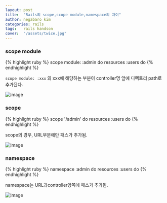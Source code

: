 ```yaml
---
layout: post
title:  "Rails의 scope,scope module,namespace의 차이"
author: negabaro kim
categories: rails
tags:	rails handson
cover:  "/assets/twice.jpg"
---
```



### scope module

{% highlight ruby %}
scope module: :admin do
  resources :users
do
{% endhighlight %}


 `scope module: :xxx` 의 xxx에 해당하는 부분이 controller명 앞에 디렉토리 path로 추가된다.



![image](https://user-images.githubusercontent.com/4640346/37858368-42d42f36-2f47-11e8-949e-e43e9d5dad55.png)



### scope

{% highlight ruby %}
scope '/admin' do
  resources :users
do
{% endhighlight %}


 

scope의 경우, URL부분에만 패스가 추가됨.


![image](https://user-images.githubusercontent.com/4640346/37858487-74171e04-2f48-11e8-9226-ced5d9897f2f.png)


### namespace

{% highlight ruby %}
namespace :admin do
  resources :users
do
{% endhighlight %}
 
namespace는 URL과controller양쪽에 패스가 추가됨.


![image](https://user-images.githubusercontent.com/4640346/37858495-90d1109a-2f48-11e8-868a-be9c2144a8fb.png)